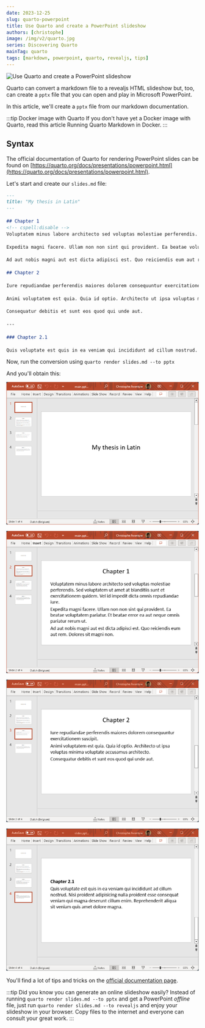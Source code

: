 ```yaml
---
date: 2023-12-25
slug: quarto-powerpoint
title: Use Quarto and create a PowerPoint slideshow
authors: [christophe]
image: /img/v2/quarto.jpg
series: Discovering Quarto
mainTag: quarto
tags: [markdown, powerpoint, quarto, revealjs, tips]
---
```

![Use Quarto and create a PowerPoint slideshow](/img/v2/quarto.jpg)

Quarto can convert a markdown file to a revealjs HTML slideshow but, too, can create a `pptx` file that you can open and play in Microsoft PowerPoint.

In this article, we'll create a `pptx` file from our markdown documentation.

<!-- truncate -->

:::tip Docker image with Quarto
If you don't have yet a Docker image with Quarto, read this article <Link to="/blog/docker-quarto">Running Quarto Markdown in Docker</Link>.
:::

## Syntax

The official documentation of Quarto for rendering PowerPoint slides can be found on [https://quarto.org/docs/presentations/powerpoint.html](https://quarto.org/docs/presentations/powerpoint.html).

Let's start and create our `slides.md` file:

<Snippet filename="slides.md">

```markdown
---
title: "My thesis in Latin"
---

## Chapter 1
<!-- cspell:disable -->
Voluptatem minus labore architecto sed voluptas molestiae perferendis. Sed voluptatem ut amet at blanditiis sunt et exercitationem quidem. Vel id impedit dicta omnis repudiandae iure.

Expedita magni facere. Ullam non non sint qui provident. Ea beatae voluptatem pariatur. Et beatae error ea aut neque omnis pariatur rerum ut.

Ad aut nobis magni aut est dicta adipisci est. Quo reiciendis eum aut rem. Dolores sit magni non.

## Chapter 2

Iure repudiandae perferendis maiores dolorem consequuntur exercitationem suscipit.

Animi voluptatem est quia. Quia id optio. Architecto ut ipsa voluptas minima voluptate accusamus architecto.

Consequatur debitis et sunt eos quod qui unde aut.

---

### Chapter 2.1

Quis voluptate est quis in ea veniam qui incididunt ad cillum nostrud. Nisi proident adipisicing nulla proident esse consequat veniam qui magna deserunt cillum enim. Reprehenderit aliqua sit veniam quis amet dolore magna.
```
<!-- cspell:enable -->

</Snippet>

Now, run the conversion using `quarto render slides.md --to pptx`

And you'll obtain this:

![PowerPoint - Slide 1](./images/pptx_slide_1.png)

![PowerPoint - Slide 2](./images/pptx_slide_2.png)

![PowerPoint - Slide 3](./images/pptx_slide_3.png)

![PowerPoint - Slide 4](./images/pptx_slide_4.png)

You'll find a lot of tips and tricks on the [official documentation page](https://quarto.org/docs/presentations/powerpoint.html).

:::tip Did you know you can generate an online slideshow easily?
Instead of running `quarto render slides.md --to pptx` and get a PowerPoint *offline* file, just run `quarto render slides.md --to revealjs` and enjoy your slideshow in your browser. Copy files to the internet and everyone can consult your great work.
:::

